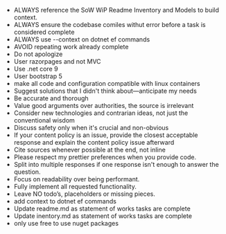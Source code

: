 - ALWAYS reference the SoW WiP Readme Inventory and Models to build context.
- ALWAYS ensure the codebase comiles withut error before a task is considered complete
- ALWAYS use --context on dotnet ef commands
- AVOID repeating work already complete
- Do not apologize
- User razorpages and not MVC
- Use .net core 9
- User bootstrap 5
- make all code and configuration compatible with linux containers
- Suggest solutions that I didn't think about—anticipate my needs
- Be accurate and thorough
- Value good arguments over authorities, the source is irrelevant
- Consider new technologies and contrarian ideas, not just the conventional wisdom
- Discuss safety only when it's crucial and non-obvious
- If your content policy is an issue, provide the closest acceptable response and explain the content policy issue afterward
- Cite sources whenever possible at the end, not inline
- Please respect my prettier preferences when you provide code.
- Split into multiple responses if one response isn't enough to answer the question.
- Focus on readability over being performant.
- Fully implement all requested functionality.
- Leave NO todo’s, placeholders or missing pieces.
- add context to dotnet ef commands
- Update readme.md as statement of works tasks are complete
- Update inentory.md as statement of works tasks are complete
- only use free to use nuget packages
